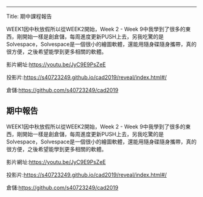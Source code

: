 ---
Title: 期中課程報告

WEEK1因中秋放假所以從WEEK2開始，Week 2 - Week 9中我學到了很多的東西，剛開始一樣是創倉儲，每周進度更新PUSH上去，另我吃驚的是Solvespace，Solvespace是一個很小的繪圖軟體，還能用隨身碟隨身攜帶，真的很方便，之後希望能學到更多相關的軟體。

影片網址:https://youtu.be/JyC9E9PsZeE

投影片:https://s40723249.github.io/cad2019/reveal/index.html#/

倉儲:https://github.com/s40723249/cad2019

<!-- PELICAN_END_SUMMARY -->

期中報告
----

WEEK1因中秋放假所以從WEEK2開始，Week 2 - Week 9中我學到了很多的東西，剛開始一樣是創倉儲，每周進度更新PUSH上去，另我吃驚的是Solvespace，Solvespace是一個很小的繪圖軟體，還能用隨身碟隨身攜帶，真的很方便，之後希望能學到更多相關的軟體。

影片網址:https://youtu.be/JyC9E9PsZeE

投影片:https://s40723249.github.io/cad2019/reveal/index.html#/

倉儲:https://github.com/s40723249/cad2019